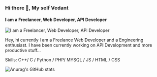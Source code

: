 ### Hi there 👋, My self Vedant
#### I am a Freelancer, Web Developer, API Developer
![I am a Freelancer, Web Developer, API Developer](https://arturssmirnovs.github.io/github-profile-readme-generator/images/banner.png)

Hey, hi currently I am a Freelance Web Developer and a Engineering enthusiast. I have been currently working on API Development and more productive stuff...

Skills: C++/ C  / Python  / PHP/ MYSQL / JS / HTML / CSS






![Anurag's GitHub stats](https://github-readme-stats.vercel.app/api?username=vedant151&show_icons=true&theme=radical)





